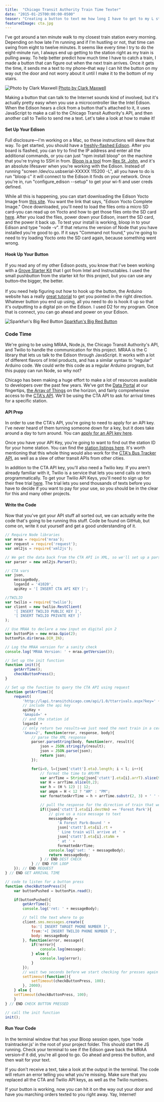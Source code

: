 ```yaml
---
title:  "Chicago Transit Authority Train Time Texter"
date: "2015-01-25T00:00:00-0500"
teaser: "Creating a button to text me how long I have to get to my L stop before I'm late for work."
featuredImage: cta.jpg
---
```


I've got around a ten minute walk to my closest train station every morning. Depending on how late I'm running and if I'm hustling or not, that time can swing from eight to twelve minutes. It seems like every time I try to do the eight-minute run, I always end up getting to the station right as my train is pulling away. To help better predict how much time I have to catch a train, I made a button that can figure out when the next train arrives. Once it gets the time, it sends me a text to my phone–that way I can hit the button on my way out the door and not worry about it until I make it to the bottom of my stairs.

<div class="image-container large-image">
  <img src="./cta.jpg" alt="Photo by Clark Maxwell" />
  <a href="http://www.flickr.com/photos/clarkmaxwell/" target="_new" class="image-caption">Photo by Clark Maxwell</a>
</div>

Making a button that can talk to the Internet sounds kind of involved, but it's actually pretty easy when you use a microcontroller like the Intel Edison. When the Edison hears a click from a button that's attached to it, it uses JavaScript to make a call to the Chicago Transit Authority's API, and then another call to Twilio to send me a text. Let's take a look at how to make it!

#### Set Up Your Edison
Full disclosure&mdash;I'm working on a Mac, so these instructions will skew that way. To get started, you should have a <a href="https://communities.intel.com/docs/DOC-23193" target="_blank">freshly-flashed Edison</a>. After you board is flashed, you can try to find the IP address and enter all the additional commands, or you can just "npm install bloop" on the machine that you're trying to SSH in from. <a href="http://rexstjohn.com/introducing-bloop-cli-commands-for-working-with-intel-edison/" target="_blank">Bloop is a tool</a> from <a href="http://rexstjohn.com/" target="_blank">Rex St. John</a>, and it's an absolute lifesaver when you're working with the Edison. Instead of running "screen /dev/cu.usbserial-XXXXX 115200 -L", all you have to do is run "bloop c" it will connect to the Edison it finds on your network. Once you're in, run "configure_edison --setup" to get your wi-fi and user creds defined.

While all this is happening, you can start downloading the Edison Yocto Image from <a href="https://communities.intel.com/docs/DOC-23242" target="_blank">this site</a>. You want the link that says, "Edison Yocto Complete Image." Once downloaded, you'll need to load the files onto a micro SD card–you can read up on Yocto and how to get those files onto the SD card <a href="https://software.intel.com/en-us/html5/documentation/getting-started-with-intel-xdk-iot-edition" target="_blank">here</a>. After you load the files, power down your Edison, insert the SD card, and the power it back up. To test your install is working, bloop in to your Edison and type "node -v". If that returns the version of Node that you have installed you're good to go. If it says "Command not found," you're going to need to try loading Yocto onto the SD card again, because something went wrong.

#### Hook Up Your Button

<div class="paragraph-with-picture">
  <p>If you read any of my other Edison posts, you know that I've been working with a <a href="http://www.seeedstudio.com/depot/Grove-Starter-Kit-p-709.html" target="_blank">Grove Starter Kit</a> that I got from Intel and Instructables. I used the small pushbutton from the starter kit for this project, but you can use any button–the bigger, the better.<br/><br/>If you need help figuring out how to hook up the button, the Arduino website has a really <a href="http://arduino.cc/en/tutorial/button" target="_blank">great tutorial</a> to get you pointed in the right direction. Whatever button you end up using, all you need to do is hook it up so that it's outputting to a digital pin on the Edison. I used D2 for my program. Once that is connect, you can go ahead and power on your Edison.</p>

  <div class="image-container small-image">
    <img src="./sparkfun-big-red-button.jpg" alt="Sparkfun's Big Red Button" />
    <a href="https://www.sparkfun.com/products/9181" target="_new" class="image-caption">Sparkfun's Big Red Button</a>
  </div>

</div>

### Code Time
We're going to be using MRAA, Node.js, the Chicago Transit Authority's API, and Twilio to handle the communication for this project. MRAA is the C library that lets us talk to the Edison through JavaScript. It works with a lot of different flavors of Intel products, and has a similar syntax to "regular" Arduino code. We could write this code as a regular Arduino program, but this puppy can run Node, so why not?

Chicago has been making a huge effort to make a lot of resources available to developers over the past few years. We've got the <a href="https://data.cityofchicago.org/" target="_blank">Data Portal</a> at our fingertips, <a href="https://arrayofthings.github.io/" target="_blank">the Array of Things</a> on the horizon, and fairly comprehensive access to the <a href="http://www.transitchicago.com/developers/" target="_blank">CTA's API</a>. We'll be using the CTA API to ask for arrival times for a specific station.

#### API Prep
In order to use the CTA's API, you're going to need to apply for an API key. I've never heard of them turning someone down for a key, but it does take around a day to turn around. You can <a href="http://www.transitchicago.com/developers/traintrackerapply.aspx" target="_blank">apply for an API key here</a>.

Once you have your API Key, you're going to want to find out the station ID for your home station. You can find the <a href="http://www.transitchicago.com/developers/ttdocs/default.aspx#_Toc296199909" target="_blank">station listings here</a>. It's worth mentioning that this whole thing would also work for the <a href="http://www.transitchicago.com/developers/bustracker.aspx" target="_blank">CTA's Bus Tracker API</a>, as well as a slew of other transit APIs from other cities.

In addition to the CTA API key, you'll also need a Twilio key. If you aren't already familiar with it, Twilio is a service that lets you send calls or texts programmatically. To get your Twilio API Keys, you'll need to sign up for their free trial <a href="https://www.twilio.com/try-twilio" rel="nofollow">here</a>. The trial lets you send thousands of texts before you have to decide if you want to pay for your use, so you should be in the clear for this and many other projects.

#### Write the Code
Now that you've got your API stuff all sorted out, we can actually write the code that's going to be running this stuff. Code be found on GitHub, but come on, write it out yourself and get a good understanding of it.

```javascript
// Require Node libraries
var mraa = require('mraa');
var request = require('request');
var xml2js = require('xml2js');

// We get the data back from the CTA API in XML, so we'll set up a parser to get it over to JSON
var parser = new xml2js.Parser();

// CTA vars
var json,
	messageBody,
	loganId = '41020',
	apiKey = '[ INSERT CTA API KEY ]';

//TWILIO
var twilio = require('twilio');
var client = new twilio.RestClient(
	'[ INSERT TWILIO PUBLIC KEY ]',
	'[ INSERT TWILIO PRIVATE KEY ]'
);

// Use MRAA to declare a new input on digital pin 2
var buttonPin = new mraa.Gpio(2);
buttonPin.dir(mraa.DIR_IN);

// Log the MRAA version for a sanity check
console.log('MRAA Version: ' + mraa.getVersion());

// Set up the init function
function init(){
	getArrTime();
	checkButtonPress();
}

// Set up the function to query the CTA API using request
function getArrTime(){
	request(
		'http://lapi.transitchicago.com/api/1.0/ttarrivals.aspx?key=' +
		// include the api key
		apiKey +
		'&mapid=' +
		// and the station id
		loganId +
		// only return two results–we just need the next train in a certain direction
		'&max=2', function(error, response, body){
			// parse the XML response
			parser.parseString(body, function(err, result){
				json = JSON.stringify(result);
				json = JSON.parse(json);
				return json;
			});

			for(i=0, l=(json['ctatt'].eta).length; i < l; i++){
				// format the time to AM/PM
				var arrTime = String(json['ctatt'].eta[i].arrT).slice(9);
				var H = arrTime.slice(0,2);
				var h = (H % 12) || 12;
				var ampm = H < 12 ? "AM" : "PM";
				var formattedArrTime = h + arrTime.substr(2, 3) + ' ' + ampm;

				// pull the response for the direction of train that we're looking for. The Blue Line runs North towards O'Hare, or South towards Forest Park–I want Forest Park for my morning commute
				if((json['ctatt'].eta[i].destNm) == 'Forest Park'){
					// give us a nice message to text
					messageBody =
						'A Forest Park-Bound ' +
						json['ctatt'].eta[i].rt +
						' Line train will arrive at ' +
						json['ctatt'].eta[i].staNm +
						' at ' +
						formattedArrTime;
					console.log('set: ' + messageBody);
					return messageBody;
				} // END DEST CHECK
			} // END FOR LOOP
	}); // END REQUEST
} // END GET ARRIVAL TIME

// code to listen for a button press
function checkButtonPress(){
	var buttonPushed = buttonPin.read();

	if(buttonPushed){
		getArrTime();
		console.log('ret: ' + messageBody);

		// tell the text where to go
		client.sms.messages.create({
			to:'[ INSERT TARGET PHONE NUMBER ]',
			from:'+[ INSERT TWILIO PHONE NUMBER ]',
			body: messageBody
		}, function(error, message){
			if(!error){
				console.log(message);
			} else {
				console.log(error);
			}
		});
		// wait two seconds before we start checking for presses again to prevent lingering clicks
		setTimeout(function(){
			setTimeout(checkButtonPress, 100);
		}, 2000);
	} else {
	setTimeout(checkButtonPress, 100);
	}
} // END CHECK BUTTON PRESSED

// call the init function
init();
```

#### Run Your Code
In the terminal window that has your Bloop session open, type 'node traintracker.js' in the root of your project folder. This should start the JS running. Check your terminal to see if the Edison gave back the MRAA version–if it did, you're all good to go. Go ahead and press the button, and then wait for your text.

If you don't receive a text, take a look at the output in the terminal. The code will return an error telling you what you're missing. Make sure that you replaced all the CTA and Twilio API keys, as well as the Twilio numbers.

If your button is working, now you can hit it on the way out your door and have you marching orders texted to you right away. Yay, Internet!
